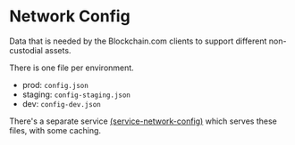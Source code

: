 # Network Config

Data that is needed by the Blockchain.com clients to support different non-custodial assets.

There is one file per environment.
* prod: `config.json`
* staging: `config-staging.json`
* dev: `config-dev.json`

There's a separate service
[(service-network-config)](https://github.com/blockchain/service-network-config)
which serves these files, with some caching.

